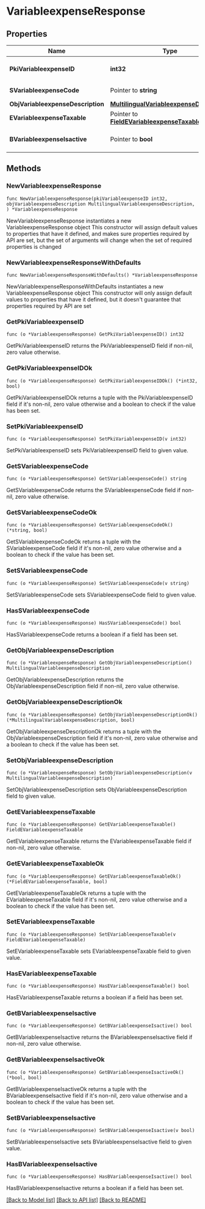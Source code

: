 # VariableexpenseResponse

## Properties

Name | Type | Description | Notes
------------ | ------------- | ------------- | -------------
**PkiVariableexpenseID** | **int32** | The unique ID of the Variableexpense | 
**SVariableexpenseCode** | Pointer to **string** | The code of the Variableexpense | [optional] 
**ObjVariableexpenseDescription** | [**MultilingualVariableexpenseDescription**](MultilingualVariableexpenseDescription.md) |  | 
**EVariableexpenseTaxable** | Pointer to [**FieldEVariableexpenseTaxable**](FieldEVariableexpenseTaxable.md) |  | [optional] 
**BVariableexpenseIsactive** | Pointer to **bool** | Whether the variableexpense is active or not | [optional] 

## Methods

### NewVariableexpenseResponse

`func NewVariableexpenseResponse(pkiVariableexpenseID int32, objVariableexpenseDescription MultilingualVariableexpenseDescription, ) *VariableexpenseResponse`

NewVariableexpenseResponse instantiates a new VariableexpenseResponse object
This constructor will assign default values to properties that have it defined,
and makes sure properties required by API are set, but the set of arguments
will change when the set of required properties is changed

### NewVariableexpenseResponseWithDefaults

`func NewVariableexpenseResponseWithDefaults() *VariableexpenseResponse`

NewVariableexpenseResponseWithDefaults instantiates a new VariableexpenseResponse object
This constructor will only assign default values to properties that have it defined,
but it doesn't guarantee that properties required by API are set

### GetPkiVariableexpenseID

`func (o *VariableexpenseResponse) GetPkiVariableexpenseID() int32`

GetPkiVariableexpenseID returns the PkiVariableexpenseID field if non-nil, zero value otherwise.

### GetPkiVariableexpenseIDOk

`func (o *VariableexpenseResponse) GetPkiVariableexpenseIDOk() (*int32, bool)`

GetPkiVariableexpenseIDOk returns a tuple with the PkiVariableexpenseID field if it's non-nil, zero value otherwise
and a boolean to check if the value has been set.

### SetPkiVariableexpenseID

`func (o *VariableexpenseResponse) SetPkiVariableexpenseID(v int32)`

SetPkiVariableexpenseID sets PkiVariableexpenseID field to given value.


### GetSVariableexpenseCode

`func (o *VariableexpenseResponse) GetSVariableexpenseCode() string`

GetSVariableexpenseCode returns the SVariableexpenseCode field if non-nil, zero value otherwise.

### GetSVariableexpenseCodeOk

`func (o *VariableexpenseResponse) GetSVariableexpenseCodeOk() (*string, bool)`

GetSVariableexpenseCodeOk returns a tuple with the SVariableexpenseCode field if it's non-nil, zero value otherwise
and a boolean to check if the value has been set.

### SetSVariableexpenseCode

`func (o *VariableexpenseResponse) SetSVariableexpenseCode(v string)`

SetSVariableexpenseCode sets SVariableexpenseCode field to given value.

### HasSVariableexpenseCode

`func (o *VariableexpenseResponse) HasSVariableexpenseCode() bool`

HasSVariableexpenseCode returns a boolean if a field has been set.

### GetObjVariableexpenseDescription

`func (o *VariableexpenseResponse) GetObjVariableexpenseDescription() MultilingualVariableexpenseDescription`

GetObjVariableexpenseDescription returns the ObjVariableexpenseDescription field if non-nil, zero value otherwise.

### GetObjVariableexpenseDescriptionOk

`func (o *VariableexpenseResponse) GetObjVariableexpenseDescriptionOk() (*MultilingualVariableexpenseDescription, bool)`

GetObjVariableexpenseDescriptionOk returns a tuple with the ObjVariableexpenseDescription field if it's non-nil, zero value otherwise
and a boolean to check if the value has been set.

### SetObjVariableexpenseDescription

`func (o *VariableexpenseResponse) SetObjVariableexpenseDescription(v MultilingualVariableexpenseDescription)`

SetObjVariableexpenseDescription sets ObjVariableexpenseDescription field to given value.


### GetEVariableexpenseTaxable

`func (o *VariableexpenseResponse) GetEVariableexpenseTaxable() FieldEVariableexpenseTaxable`

GetEVariableexpenseTaxable returns the EVariableexpenseTaxable field if non-nil, zero value otherwise.

### GetEVariableexpenseTaxableOk

`func (o *VariableexpenseResponse) GetEVariableexpenseTaxableOk() (*FieldEVariableexpenseTaxable, bool)`

GetEVariableexpenseTaxableOk returns a tuple with the EVariableexpenseTaxable field if it's non-nil, zero value otherwise
and a boolean to check if the value has been set.

### SetEVariableexpenseTaxable

`func (o *VariableexpenseResponse) SetEVariableexpenseTaxable(v FieldEVariableexpenseTaxable)`

SetEVariableexpenseTaxable sets EVariableexpenseTaxable field to given value.

### HasEVariableexpenseTaxable

`func (o *VariableexpenseResponse) HasEVariableexpenseTaxable() bool`

HasEVariableexpenseTaxable returns a boolean if a field has been set.

### GetBVariableexpenseIsactive

`func (o *VariableexpenseResponse) GetBVariableexpenseIsactive() bool`

GetBVariableexpenseIsactive returns the BVariableexpenseIsactive field if non-nil, zero value otherwise.

### GetBVariableexpenseIsactiveOk

`func (o *VariableexpenseResponse) GetBVariableexpenseIsactiveOk() (*bool, bool)`

GetBVariableexpenseIsactiveOk returns a tuple with the BVariableexpenseIsactive field if it's non-nil, zero value otherwise
and a boolean to check if the value has been set.

### SetBVariableexpenseIsactive

`func (o *VariableexpenseResponse) SetBVariableexpenseIsactive(v bool)`

SetBVariableexpenseIsactive sets BVariableexpenseIsactive field to given value.

### HasBVariableexpenseIsactive

`func (o *VariableexpenseResponse) HasBVariableexpenseIsactive() bool`

HasBVariableexpenseIsactive returns a boolean if a field has been set.


[[Back to Model list]](../README.md#documentation-for-models) [[Back to API list]](../README.md#documentation-for-api-endpoints) [[Back to README]](../README.md)


